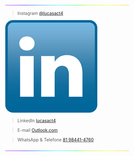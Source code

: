 
![4M7IWwP](https://github.com/lucasact4/lucasact4/blob/main/4M7IWwP.gif)

> Instagram [@lucasact4](https://www.instagram.com/lucasact4/)

[![lucasact4](https://github.com/lucasact4/lucasact4/blob/main/linkedin-icon-logo-FBADE03110-seeklogo.com.png)](www.linkedin.com/in/lucasact4)
> LinkedIn [lucasact4](www.linkedin.com/in/lucasact4)

> E-mail [Outlook.com](funcraftact4@outlook.com)

> WhatsApp & Telefone [81 98441-4760](https://wa.me/5581984414760)

![4M7IWwP](https://github.com/lucasact4/lucasact4/blob/main/4M7IWwP.gif)
